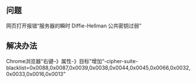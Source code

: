 ## 问题

网页打开报错“服务器的瞬时 Diffie-Hellman 公共密钥过弱”

## 解决办法

Chrome浏览器“右键–》属性-》目标”增加“-cipher-suite-blacklist=0x0088,0x0087,0x0039,0x0038,0x0044,0x0045,0x0066,0x0032,0x0033,0x0016,0x0013”
